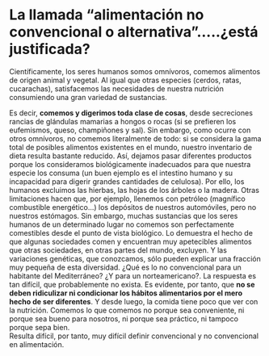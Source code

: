 # La llamada “alimentación no convencional o alternativa”…..¿está justificada?

Científicamente, los seres humanos somos omnívoros, comemos alimentos de origen animal y vegetal. Al igual que otras especies (cerdos, ratas, cucarachas), satisfacemos las necesidades de nuestra nutrición consumiendo una gran variedad de sustancias. 

Es decir, **comemos y digerimos toda clase de cosas**, desde secreciones rancias de glándulas mamarias a hongos o rocas (si se prefieren los eufemismos, queso, champiñones y sal). Sin embargo, como ocurre con otros omnívoros, no comemos literalmente de todo: si se considera la gama total de posibles alimentos existentes en el mundo, nuestro inventario de dieta resulta bastante reducido. Así, dejamos pasar diferentes productos porque los consideramos biológicamente inadecuados para que nuestra especie los consuma (un buen ejemplo es el intestino humano y su incapacidad para digerir grandes cantidades de celulosa). Por ello, los humanos excluimos las hierbas, las hojas de los árboles o la madera. Otras limitaciones hacen que, por ejemplo, llenemos con petróleo (magnífico combustible energético...) los depósitos de nuestros automóviles, pero no nuestros estómagos. Sin embargo, muchas sustancias que los seres humanos de un determinado lugar no comemos son perfectamente comestibles desde el punto de vista biológico. Lo demuestra el hecho de que algunas sociedades comen y encuentran muy apetecibles alimentos que otras sociedades, en otras partes del mundo, excluyen. Y las variaciones genéticas, que conozcamos, sólo pueden explicar una fracción muy pequeña de esta diversidad. ¿Qué es lo no convencional para un habitante del Mediterráneo? ¿Y para un norteamericano?. La respuesta es tan difícil, que probablemente no exista. Es evidente, por tanto, que **no se deben ridiculizar ni condicionar los hábitos alimentarios por el mero hecho de ser diferentes**. Y desde luego, la comida tiene poco que ver con la nutrición. Comemos lo que comemos no porque sea conveniente, ni porque sea bueno para nosotros, ni porque sea práctico, ni tampoco porque sepa bien.  
Resulta difícil, por tanto, muy difícil definir convencional y no convencional en alimentación.